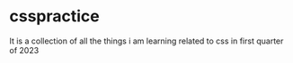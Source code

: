 # csspractice
It is a collection of all the things i am learning related to css in first quarter of 2023
